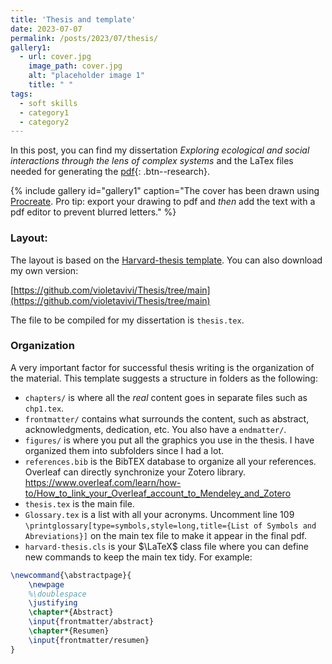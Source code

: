 ```yaml
---
title: 'Thesis and template'
date: 2023-07-07
permalink: /posts/2023/07/thesis/
gallery1:
  - url: cover.jpg
    image_path: cover.jpg
    alt: "placeholder image 1"
    title: " "
tags:
  - soft skills
  - category1
  - category2
---
```


In this post, you can find my dissertation *Exploring ecological and social interactions through the lens of complex systems* and the LaTex files needed for generating the [pdf](https://ifisc.uib-csic.es/media/publications/publication/dfJWHsdBSGu9zp7MBz2WKQ.pdf){: .btn--research}.

{% include gallery id="gallery1" caption="The cover has been drawn using [Procreate](https://procreate.com/ipad). Pro tip: export your drawing to pdf and *then* add the text with a pdf editor to prevent blurred letters." %}

### Layout:

The layout is based on the [Harvard-thesis template](https://github.com/suchow/Dissertate). You can also download my own version:

[https://github.com/violetavivi/Thesis/tree/main](https://github.com/violetavivi/Thesis/tree/main)

The file to be compiled for my dissertation is `thesis.tex`.

### Organization
A very important factor for successful thesis writing is the organization of the material. This template suggests a structure in folders as the following:
- `chapters/` is where all the *real* content goes in
    separate files such as `chp1.tex`.
- `frontmatter/` contains what surrounds the content, such as abstract, acknowledgments, dedication, etc. You also have a `endmatter/`.
- `figures/` is where you put all the graphics you use in the thesis. I have organized them into subfolders since I had a lot.
- `references.bib` is the BibTEX database to organize all your references. Overleaf can directly synchronize your Zotero library. https://www.overleaf.com/learn/how-to/How_to_link_your_Overleaf_account_to_Mendeley_and_Zotero
- `thesis.tex` is the main file.
- `Glossary.tex` is a list with all your acronyms. Uncomment line 109 `\printglossary[type=symbols,style=long,title={List of Symbols and Abreviations}]` on the main tex file to make it appear in the final pdf.
- `harvard-thesis.cls` is your $\LaTeX$ class file where you can define new commands to keep the main tex tidy. For example:
```latex
\newcommand{\abstractpage}{
	\newpage
	%\doublespace 
	\justifying
	\chapter*{Abstract}
	\input{frontmatter/abstract} 
    \chapter*{Resumen}
	\input{frontmatter/resumen}
}
```

